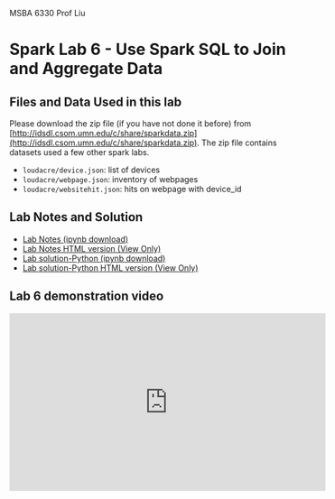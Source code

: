 MSBA 6330 Prof Liu

# Spark Lab 6 - Use Spark SQL to Join and Aggregate Data

## Files and Data Used in this lab

Please download the zip file (if you have not done it before) from [http://idsdl.csom.umn.edu/c/share/sparkdata.zip](http://idsdl.csom.umn.edu/c/share/sparkdata.zip). The zip file contains datasets used a few other spark labs.

- `loudacre/device.json`: list of devices
- `loudacre/webpage.json`: inventory of webpages
- `loudacre/websitehit.json`: hits on webpage with device_id

## Lab Notes and Solution

- [Lab Notes (ipynb download)](sparklab6.ipynb)
- [Lab Notes HTML version (View Only)](sparklab6.html)
- [Lab solution-Python (ipynb download)](sparklab6-solution.ipynb)
- [Lab solution-Python HTML version (View Only)](sparklab6-solution.html)

## Lab 6 demonstration video

<iframe width="560" height="315" src="https://www.youtube.com/embed/z5TgtEOt35M" frameborder="0" allow="autoplay; encrypted-media" allowfullscreen></iframe>